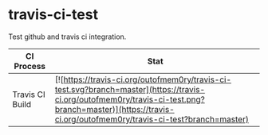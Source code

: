 # travis-ci-test
Test github and travis ci integration.

|CI Process|Stat|
|---|---|
|Travis CI Build|[![https://travis-ci.org/outofmem0ry/travis-ci-test.svg?branch=master](https://travis-ci.org/outofmem0ry/travis-ci-test.png?branch=master)](https://travis-ci.org/outofmem0ry/travis-ci-test?branch=master)|

